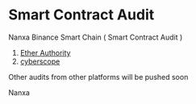 # Smart Contract Audit
Nanxa Binance Smart Chain ( Smart Contract Audit )

1. [Ether Authority](https://github.com/EtherAuthority/Audit/blob/main/NANXA-Token-Smart-Contracts-Security-Audit-Report.pdf)
2. [cyberscope](https://cyberscope.io)

Other audits from other platforms will be pushed soon

Nanxa
